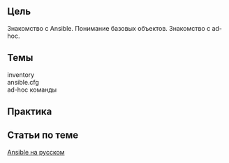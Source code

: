 ## Цель
Знакомство с Ansible. Понимание базовых объектов. Знакомство с ad-hoc.  

## Темы  
inventory  
ansible.cfg  
ad-hoc команды  

## Практика 

## Статьи по теме
[Ansible на русском](https://youtube.com/playlist?list=PLg5SS_4L6LYufspdPupdynbMQTBnZd31N)

